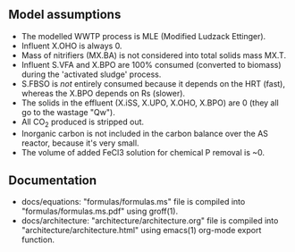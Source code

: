 ## Model assumptions
  - The modelled WWTP process is MLE (Modified Ludzack Ettinger).
  - Influent X.OHO is always 0.
  - Mass of nitrifiers (MX.BA) is not considered into total solids mass MX.T.
  - Influent S.VFA and X.BPO are 100% consumed (converted to biomass) during the 'activated sludge' process.
  - S.FBSO is *not* entirely consumed because it depends on the HRT (fast), whereas the X.BPO depends on Rs (slower).
  - The solids in the effluent (X.iSS, X.UPO, X.OHO, X.BPO) are 0 (they all go to the wastage "Qw").
  - All CO<sub>2</sub> produced is stripped out.
  - Inorganic carbon is not included in the carbon balance over the AS reactor, because it's very small.
  - The volume of added FeCl3 solution for chemical P removal is ~0.

## Documentation
  - docs/equations: "formulas/formulas.ms" file is compiled into "formulas/formulas.ms.pdf" using groff(1).
  - docs/architecture: "architecture/architecture.org" file is compiled into "architecture/architecture.html" using emacs(1) org-mode export function.
